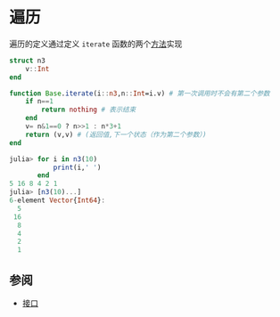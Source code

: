 # 遍历
遍历的定义通过定义 `iterate` 函数的两个[方法](method.md)实现
```jl
struct n3
	v::Int
end

function Base.iterate(i::n3,n::Int=i.v) # 第一次调用时不会有第二个参数
	if n==1
		return nothing # 表示结束
	end
	v= n&1==0 ? n>>1 : n*3+1
	return (v,v) # (返回值,下一个状态（作为第二个参数）)
end

julia> for i in n3(10)
           print(i,' ')
       end
5 16 8 4 2 1
julia> [n3(10)...]
6-element Vector{Int64}:
  5
 16
  8
  4
  2
  1
```

## 参阅
- [接口](https://docs.juliacn.com/latest/manual/interfaces)
